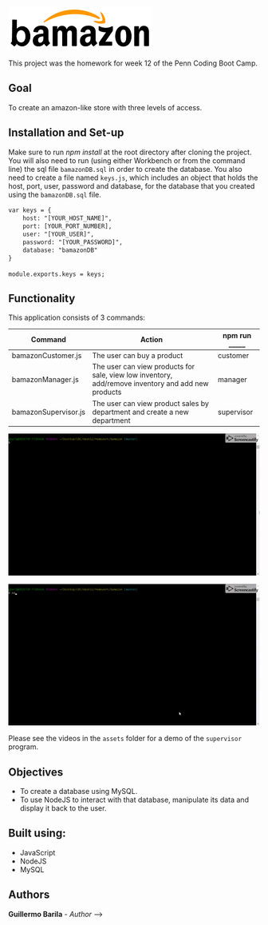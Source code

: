 ![bamazon](./assets/images/bamazon_sm.png)

This project was the homework for week 12 of the Penn Coding Boot Camp.

## Goal
To create an amazon-like store with three levels of access.

## Installation and Set-up
Make sure to run *npm install* at the root directory after cloning the project. You will also need to run (using either Workbench or from the command line) the sql file `bamazonDB.sql` in order to create the database.
You also need to create a file named `keys.js`, which includes an object that holds the host, port, user, password and database, for the database that you created using the `bamazonDB.sql` file.

```
var keys = {
    host: "[YOUR_HOST_NAME]",
    port: [YOUR_PORT_NUMBER],
    user: "[YOUR_USER]",
    password: "[YOUR_PASSWORD]",
    database: "bamazonDB"
}

module.exports.keys = keys;
```

## Functionality
This application consists of 3 commands:

| Command              |  Action                                                            |  npm run _____        |
| ---------------------|--------------------------------------------------------------------|-----------------------|
| bamazonCustomer.js   |  The user can buy a product                                        |  customer             |
| bamazonManager.js    |  The user can view products for sale, view low inventory, add/remove inventory and add new products  |  manager |
| bamazonSupervisor.js |  The user can view product sales by department and create a new department |  supervisor   |

![bamazon Customer](./assets/images/bamazon_customer.gif)

![bamazon Manager](./assets/images/bamazon_manager.gif)

Please see the videos in the `assets` folder for a demo of the `supervisor` program.

## Objectives
* To create a database using MySQL.
* To use NodeJS to interact with that database, manipulate its data and display it back to the user.

## Built using:
* JavaScript
* NodeJS
* MySQL

## Authors
**Guillermo Barila** - *Author* -->